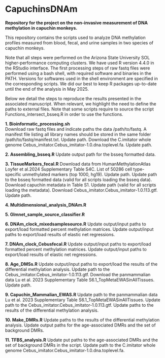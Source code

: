 # CapuchinsDNAm

**Repository for the project on the non-invasive measurement of DNA methylation in capuchin monkeys.**


This repository contains the scripts used to analyze DNA methylation profiles measured from blood, fecal, and urine samples in two species of capuchin monkeys.

Note that all steps were performed on the Arizona State University SOL higher-performance computing clusters. We have used R version 4.4.0 in the RStudio interface.
The first processing steps of raw fastq files were performed using a bash shell, with required software and binaries in the PATH. Versions for softwares used in the shell
environment are specified in the corresponding scripts. We did our best to keep R packages up-to-date until the end of the analysis in May 2025.

Below we detail the steps to reproduce the results presented in the associated manuscript. When relevant, we highlight the need to define the paths to external files. Note that some scripts require to source the script Functions_intersect_bsseq.R in order to use the functions.

**1. Bioinformatic_processing.sh**<br />
Download raw fastq files and indicate paths the data /path/to/fastq. A manifest file listing all library names should be stored in the same folder /path/to/fastq/manifest.txt. Update path.
Download the C.imitator whole genome Cebus_imitator.Cebus_imitator-1.0.dna.toplevel.fa. Update path.

**2. Assembling_bsseq.R**
Update output path for the bsseq formatted data.

**3. TissueMarkers_fecal.R**
Download data from HumanMethylationAtlas Loyfer et al.2024 Supplementary Table S4C. List of 50286 cell type-specific unmethylated markers (top 1000, hg19). Update path.
Update path to the bsseq formatted data (valid for all scripts loading the bsseq data).
Download capuchin metadata in Table S1. Update path (valid for all scripts loading the metadata).
Download Cebus_imitator.Cebus_imitator-1.0.113.gtf. Update path.

**4. Multidimensional_analysis_DNAm.R**

**5. Glmnet_sample_source_classifier.R**

**6. DNAm_clock_mixedsamplesource.R**
Update output/input paths to export/load formatted percent methylation matrices.
Update output/input paths to export/load results of elastic net regressions.

**7. DNAm_clock_Cebusfecal.R**
Update output/input paths to export/load formatted percent methylation matrices.
Update output/input paths to export/load results of elastic net regressions.

**8. Age_DMSs.R**
Update output/input paths to export/load the results of the differential methylation analysis.
Update path to the Cebus_imitator.Cebus_imitator-1.0.113.gtf.
Download the panmammalian data Lu et al. 2023 Supplementary Table S6.1_TopMetaEWASinAllTissues. Update path.

**9. Capuchin_Mammalian_EWAS.R**
Update path to the panmammalian data Lu et al. 2023 Supplementary Table S6.1_TopMetaEWASinAllTissues.
Update path to the Cebus_imitator.Cebus_imitator-1.0.113.gtf.
Update paths to the results of the differential methylation analysis.

**10. Make_DMRs.R**
Update paths to the results of the differential methylation analysis.
Update output paths for the age-associated DMRs and the set of background DMRs.

**11. TFBS_analysis.R**
Update put paths to the age-associated DMRs and the set of background DMRs in the script.
Update path to the C.imitator whole genome Cebus_imitator.Cebus_imitator-1.0.dna.toplevel.fa.
